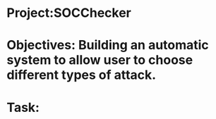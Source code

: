 # Project:SOCChecker
# Objectives: Building an automatic system to allow user to choose different types of attack.
# Task: 

